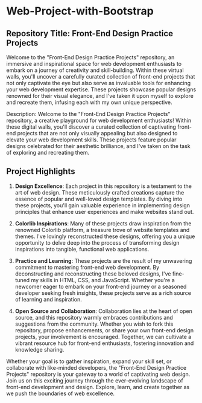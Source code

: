 # Web-Project-with-Bootstrap
<h2>Repository Title: Front-End Design Practice Projects</h2>
Welcome to the "Front-End Design Practice Projects" repository, an immersive and inspirational space for web development enthusiasts to embark on a journey of creativity and skill-building. Within these virtual walls, you'll uncover a carefully curated collection of front-end projects that not only captivate the eye but also serve as invaluable tools for enhancing your web development expertise. These projects showcase popular designs renowned for their visual elegance, and I've taken it upon myself to explore and recreate them, infusing each with my own unique perspective.


Description:
Welcome to the "Front-End Design Practice Projects" repository, a creative playground for web development enthusiasts! Within these digital walls, you'll discover a curated collection of captivating front-end projects that are not only visually appealing but also designed to elevate your web development skills. These projects feature popular designs celebrated for their aesthetic brilliance, and I've taken on the task of exploring and recreating them.

<h2>Project Highlights</h2>

1. **Design Excellence**: Each project in this repository is a testament to the art of web design. These meticulously crafted creations capture the essence of popular and well-loved design templates. By diving into these projects, you'll gain valuable experience in implementing design principles that enhance user experiences and make websites stand out.

2. **Colorlib Inspirations**: Many of these projects draw inspiration from the renowned Colorlib platform, a treasure trove of website templates and themes. I've lovingly reconstructed these designs, offering you a unique opportunity to delve deep into the process of transforming design inspirations into tangible, functional web applications.

3. **Practice and Learning**: These projects are the result of my unwavering commitment to mastering front-end web development. By deconstructing and reconstructing these beloved designs, I've fine-tuned my skills in HTML, CSS, and JavaScript. Whether you're a newcomer eager to embark on your front-end journey or a seasoned developer seeking fresh insights, these projects serve as a rich source of learning and inspiration.

4. **Open Source and Collaboration**: Collaboration lies at the heart of open source, and this repository warmly embraces contributions and suggestions from the community. Whether you wish to fork this repository, propose enhancements, or share your own front-end design projects, your involvement is encouraged. Together, we can cultivate a vibrant resource hub for front-end enthusiasts, fostering innovation and knowledge sharing.

Whether your goal is to gather inspiration, expand your skill set, or collaborate with like-minded developers, the "Front-End Design Practice Projects" repository is your gateway to a world of captivating web design. Join us on this exciting journey through the ever-evolving landscape of front-end development and design. Explore, learn, and create together as we push the boundaries of web excellence.
